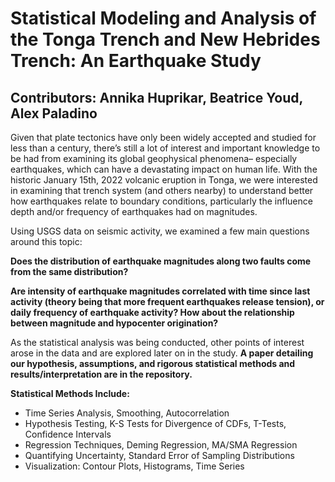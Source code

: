 # Statistical Modeling and Analysis of the Tonga Trench and New Hebrides Trench: An Earthquake Study
## Contributors: Annika Huprikar, Beatrice Youd, Alex Paladino

Given that plate tectonics have only been widely accepted and studied for less than a century, there’s still a lot of interest and important knowledge to be had from examining its global geophysical phenomena– especially earthquakes, which can have a devastating impact on human life.  With the historic January 15th, 2022 volcanic eruption in Tonga, we were interested in examining that trench system (and others nearby) to understand better how earthquakes relate to boundary conditions, particularly the influence depth and/or frequency of earthquakes had on magnitudes.  

Using USGS data on seismic activity, we examined a few main questions around this topic:

**Does the distribution of earthquake magnitudes along two faults come from the same distribution?**

**Are intensity of earthquake magnitudes correlated with time since last activity (theory being that more frequent earthquakes release tension), or daily frequency of earthquake activity? How about the relationship between magnitude and hypocenter origination?**

As the statistical analysis was being conducted, other points of interest arose in the data and are explored later on in the study. **A paper detailing our hypothesis, assumptions, and rigorous statistical methods and results/interpretation are in the repository.**

**Statistical Methods Include:**
* Time Series Analysis, Smoothing, Autocorrelation
* Hypothesis Testing, K-S Tests for Divergence of CDFs, T-Tests, Confidence Intervals
* Regression Techniques, Deming Regression, MA/SMA Regression
* Quantifying Uncertainty, Standard Error of Sampling Distributions
* Visualization: Contour Plots, Histograms, Time Series
